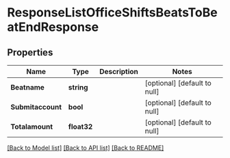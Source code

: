 # ResponseListOfficeShiftsBeatsToBeatEndResponse

## Properties
Name | Type | Description | Notes
------------ | ------------- | ------------- | -------------
**Beatname** | **string** |  | [optional] [default to null]
**Submitaccount** | **bool** |  | [optional] [default to null]
**Totalamount** | **float32** |  | [optional] [default to null]

[[Back to Model list]](../README.md#documentation-for-models) [[Back to API list]](../README.md#documentation-for-api-endpoints) [[Back to README]](../README.md)


